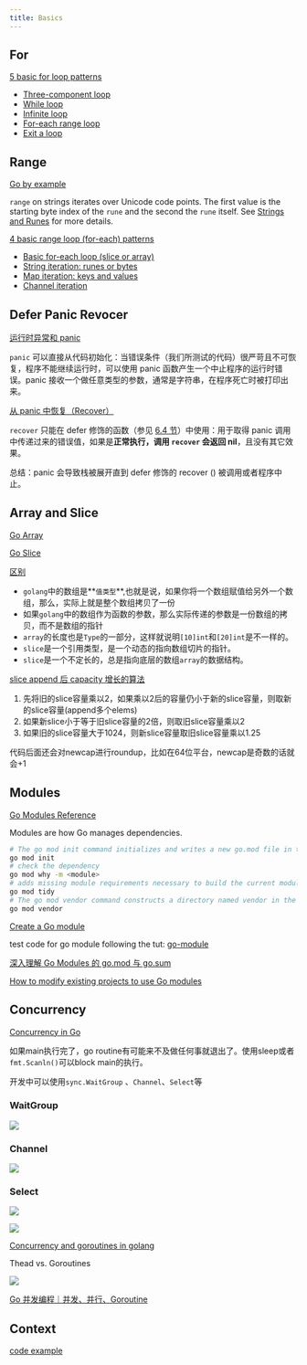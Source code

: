 ```yaml
---
title: Basics
---
```


## For

[5 basic for loop patterns](https://yourbasic.org/golang/for-loop/)

- [Three-component loop](https://yourbasic.org/golang/for-loop/#three-component-loop)
- [While loop](https://yourbasic.org/golang/for-loop/#while-loop)
- [Infinite loop](https://yourbasic.org/golang/for-loop/#infinite-loop)
- [For-each range loop](https://yourbasic.org/golang/for-loop/#for-each-range-loop)
- [Exit a loop](https://yourbasic.org/golang/for-loop/#exit-a-loop)

## Range

[Go by example](https://gobyexample.com/range)

`range` on strings iterates over Unicode code points. The first value is the starting byte index of the `rune` and the second the `rune` itself. See [Strings and Runes](https://gobyexample.com/strings-and-runes) for more details.

[4 basic range loop (for-each) patterns](https://yourbasic.org/golang/for-loop-range-array-slice-map-channel/)

- [Basic for-each loop (slice or array)](https://yourbasic.org/golang/for-loop-range-array-slice-map-channel/#basic-for-each-loop-slice-or-array)
- [String iteration: runes or bytes](https://yourbasic.org/golang/for-loop-range-array-slice-map-channel/#string-iteration-runes-or-bytes)
- [Map iteration: keys and values](https://yourbasic.org/golang/for-loop-range-array-slice-map-channel/#map-iteration-keys-and-values)
- [Channel iteration](https://yourbasic.org/golang/for-loop-range-array-slice-map-channel/#channel-iteration)



## Defer Panic Revocer

[运行时异常和 panic](https://learnku.com/docs/the-way-to-go/132-runtime-exception-and-panic/3675)

`panic` 可以直接从代码初始化：当错误条件（我们所测试的代码）很严苛且不可恢复，程序不能继续运行时，可以使用 panic 函数产生一个中止程序的运行时错误。panic 接收一个做任意类型的参数，通常是字符串，在程序死亡时被打印出来。

[从 panic 中恢复（Recover）](https://learnku.com/docs/the-way-to-go/133-recovery-from-panic-recover/3676)

`recover` 只能在 defer 修饰的函数（参见 [6.4 节](https://go.learnku.com/docs/the-way-to-go/defer-and-tracking/45)）中使用：用于取得 panic 调用中传递过来的错误值，如果是**正常执行，调用 `recover` 会返回 nil**，且没有其它效果。

总结：panic 会导致栈被展开直到 defer 修饰的 recover () 被调用或者程序中止。

## Array and Slice

[Go Array](https://www.w3schools.com/go/go_arrays.php)

[Go Slice](https://www.w3schools.com/go/go_slices.php)

[区别](https://segmentfault.com/a/1190000013148775)

- `golang`中的数组是**`值类型`**,也就是说，如果你将一个数组赋值给另外一个数组，那么，实际上就是整个数组拷贝了一份
- 如果`golang`中的数组作为函数的参数，那么实际传递的参数是一份数组的拷贝，而不是数组的指针
- `array`的长度也是`Type`的一部分，这样就说明`[10]int`和`[20]int`是不一样的。
- `slice`是一个引用类型，是一个动态的指向数组切片的指针。
- `slice`是一个不定长的，总是指向底层的数组`array`的数据结构。

[slice append 后 capacity 增长的算法](https://studygolang.com/articles/18194)

1. 先将旧的slice容量乘以2，如果乘以2后的容量仍小于新的slice容量，则取新的slice容量(append多个elems)
2. 如果新slice小于等于旧slice容量的2倍，则取旧slice容量乘以2
3. 如果旧的slice容量大于1024，则新slice容量取旧slice容量乘以1.25

代码后面还会对newcap进行roundup，比如在64位平台，newcap是奇数的话就会+1

## Modules

[Go Modules Reference](https://go.dev/ref/mod)

Modules are how Go manages dependencies.

```bash
# The go mod init command initializes and writes a new go.mod file in the current directory, in effect creating a new module rooted at the current directory. The go.mod file must not already exist.
go mod init
# check the dependency
go mod why -m <module>
# adds missing module requirements necessary to build the current module’s packages and dependencies, and removes requirements on modules that don’t provide any relevant packages. It also adds any missing entries to go.sum and removes unnecessary entries.
go mod tidy
# The go mod vendor command constructs a directory named vendor in the main module’s root directory that contains copies of all packages needed to support builds and tests of packages in the main module
go mod vendor
```

[Create a Go module](https://go.dev/doc/tutorial/create-module)

test code for go module following the tut: [go-module](https://github.com/HesterG/go-study-notes/tree/main/codes/go-module)

[深入理解 Go Modules 的 go.mod 与 go.sum](https://cloud.tencent.com/developer/article/2020911)

[How to modify existing projects to use Go modules](https://jfrog.com/blog/converting-projects-for-go-modules/)

## Concurrency

[Concurrency in Go](https://www.youtube.com/watch?v=LvgVSSpwND8)

如果main执行完了，go routine有可能来不及做任何事就退出了。使用sleep或者`fmt.Scanln()`可以block main的执行。

开发中可以使用`sync.WaitGroup` 、`Channel`、`Select`等

### WaitGroup

![](https://user-images.githubusercontent.com/17645053/221389186-b0317baf-44d0-4303-914e-5ead3ae29083.png)

### Channel

![](https://user-images.githubusercontent.com/17645053/221389412-bfcb605a-8143-4a95-891d-9efb89a528b5.png)

### Select

![](https://user-images.githubusercontent.com/17645053/221389562-b68280ac-c184-4948-8e30-e6a0d04b3e11.png)

![](https://user-images.githubusercontent.com/17645053/221389776-2272f89f-7988-4030-88da-b22510e7c988.png)

[Concurrency and goroutines in golang](https://www.youtube.com/watch?v=V-0ifUKCkBI)

Thead vs. Goroutines

![](https://user-images.githubusercontent.com/17645053/221390127-1ee6fef8-8fb1-4ebd-b97a-d2c0bd4d2c1c.png)

[Go 并发编程｜并发、并行、Goroutine](https://juejin.cn/post/7094647362542534664)

## Context

[code example](https://github.com/HesterG/go-study-notes/blob/main/context.go)

